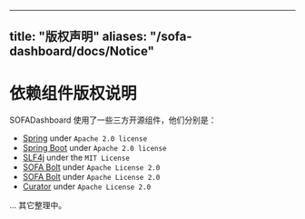 
---
title: "版权声明"
aliases: "/sofa-dashboard/docs/Notice"
---


# 依赖组件版权说明

SOFADashboard 使用了一些三方开源组件，他们分别是：

* [Spring](https://github.com/spring-projects/spring-framework) under `Apache 2.0 license`
* [Spring Boot](https://github.com/spring-projects/spring-boot) under `Apache 2.0 license`
* [SLF4j](https://github.com/qos-ch/slf4j) under the `MIT License`
* [SOFA Bolt](https://github.com/sofastack/sofa-bolt) under `Apache License 2.0`
* [SOFA Bolt](https://github.com/sofastack/sofa-bolt) under `Apache License 2.0`
* [Curator](https://github.com/apache/curator/) under `Apache License 2.0`

... 其它整理中。
